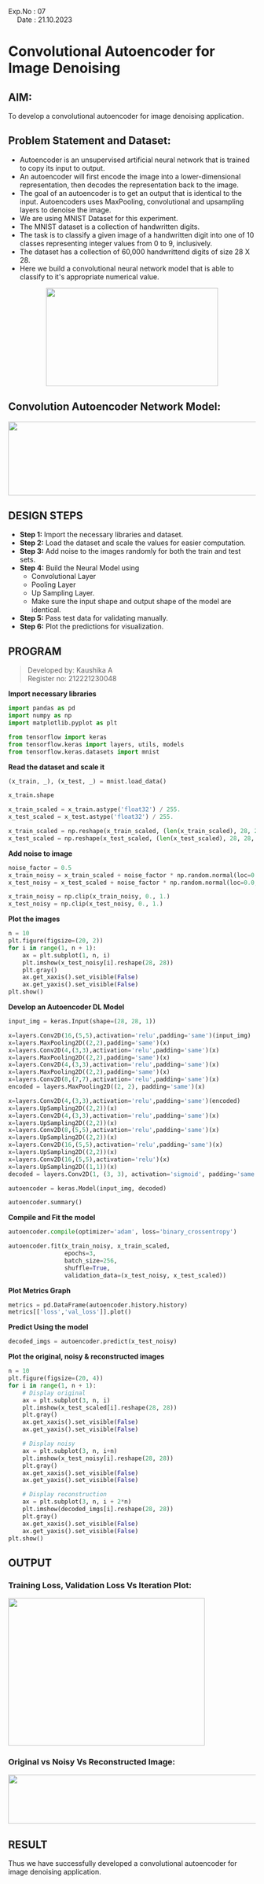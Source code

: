 Exp.No : 07
&emsp;
&emsp;
&emsp;
&emsp;
&emsp;
&emsp;
&emsp;
&emsp;
&emsp;
&emsp;
&emsp;
&emsp;
&emsp;
&emsp;
&emsp;
&emsp;
&emsp;
&emsp;
&emsp;
&emsp;
&emsp;
&emsp;
&emsp;
&emsp;
Date : 21.10.2023
<br>
# Convolutional Autoencoder for Image Denoising

## AIM:

To develop a convolutional autoencoder for image denoising application.

## Problem Statement and Dataset:

- Autoencoder is an unsupervised artificial neural network that is trained to copy its input to output.
- An autoencoder will first encode the image into a lower-dimensional representation, then decodes the representation back to the image.
- The goal of an autoencoder is to get an output that is identical to the input. Autoencoders uses MaxPooling, convolutional and upsampling layers to denoise the image.
- We are using MNIST Dataset for this experiment.
- The MNIST dataset is a collection of handwritten digits.
- The task is to classify a given image of a handwritten digit into one of 10 classes representing integer values from 0 to 9, inclusively.
- The dataset has a collection of 60,000 handwrittend digits of size 28 X 28.
- Here we build a convolutional neural network model that is able to classify to it's appropriate numerical value.

<p align="center">
<img src="https://github.com/Kaushika-Anandh/mnist-classification/blob/main/mnist.png" width="350" height="200">
</p>


## Convolution Autoencoder Network Model:

<p align="center">
<img src="https://github.com/Kaushika-Anandh/convolutional-denoising-autoencoder/blob/main/4.png" width="650" height="150">
</p>


## DESIGN STEPS

- **Step 1:** Import the necessary libraries and dataset.
- **Step 2:**  Load the dataset and scale the values for easier computation.
- **Step 3:** Add noise to the images randomly for both the train and test sets.
- **Step 4:** Build the Neural Model using
    * Convolutional Layer
    * Pooling Layer
    * Up Sampling Layer.
    - Make sure the input shape and output shape of the model are identical.
- **Step 5:** Pass test data for validating manually.
- **Step 6:** Plot the predictions for visualization.


## PROGRAM
> Developed by: Kaushika A <br>
> Register no: 212221230048

**Import necessary libraries**
```python
import pandas as pd
import numpy as np
import matplotlib.pyplot as plt

from tensorflow import keras
from tensorflow.keras import layers, utils, models
from tensorflow.keras.datasets import mnist
```

**Read the dataset and scale it**
```python
(x_train, _), (x_test, _) = mnist.load_data()

x_train.shape

x_train_scaled = x_train.astype('float32') / 255.
x_test_scaled = x_test.astype('float32') / 255.

x_train_scaled = np.reshape(x_train_scaled, (len(x_train_scaled), 28, 28, 1))
x_test_scaled = np.reshape(x_test_scaled, (len(x_test_scaled), 28, 28, 1))
```

**Add noise to image**
```python
noise_factor = 0.5
x_train_noisy = x_train_scaled + noise_factor * np.random.normal(loc=0.0, scale=1.0, size=x_train_scaled.shape)
x_test_noisy = x_test_scaled + noise_factor * np.random.normal(loc=0.0, scale=1.0, size=x_test_scaled.shape)

x_train_noisy = np.clip(x_train_noisy, 0., 1.)
x_test_noisy = np.clip(x_test_noisy, 0., 1.)
```

**Plot the images**
```python
n = 10
plt.figure(figsize=(20, 2))
for i in range(1, n + 1):
    ax = plt.subplot(1, n, i)
    plt.imshow(x_test_noisy[i].reshape(28, 28))
    plt.gray()
    ax.get_xaxis().set_visible(False)
    ax.get_yaxis().set_visible(False)
plt.show()
```

**Develop an Autoencoder DL Model**
```python
input_img = keras.Input(shape=(28, 28, 1))

x=layers.Conv2D(16,(5,5),activation='relu',padding='same')(input_img)
x=layers.MaxPooling2D((2,2),padding='same')(x)
x=layers.Conv2D(4,(3,3),activation='relu',padding='same')(x)
x=layers.MaxPooling2D((2,2),padding='same')(x)
x=layers.Conv2D(4,(3,3),activation='relu',padding='same')(x)
x=layers.MaxPooling2D((2,2),padding='same')(x)
x=layers.Conv2D(8,(7,7),activation='relu',padding='same')(x)
encoded = layers.MaxPooling2D((2, 2), padding='same')(x)

x=layers.Conv2D(4,(3,3),activation='relu',padding='same')(encoded)
x=layers.UpSampling2D((2,2))(x)
x=layers.Conv2D(4,(3,3),activation='relu',padding='same')(x)
x=layers.UpSampling2D((2,2))(x)
x=layers.Conv2D(8,(5,5),activation='relu',padding='same')(x)
x=layers.UpSampling2D((2,2))(x)
x=layers.Conv2D(16,(5,5),activation='relu',padding='same')(x)
x=layers.UpSampling2D((2,2))(x)
x=layers.Conv2D(16,(5,5),activation='relu')(x)
x=layers.UpSampling2D((1,1))(x)
decoded = layers.Conv2D(1, (3, 3), activation='sigmoid', padding='same')(x)

autoencoder = keras.Model(input_img, decoded)

autoencoder.summary()
```

**Compile and Fit the model**
```python
autoencoder.compile(optimizer='adam', loss='binary_crossentropy')

autoencoder.fit(x_train_noisy, x_train_scaled,
                epochs=3,
                batch_size=256,
                shuffle=True,
                validation_data=(x_test_noisy, x_test_scaled))
```

**Plot Metrics Graph**
```python
metrics = pd.DataFrame(autoencoder.history.history)
metrics[['loss','val_loss']].plot()
```

**Predict Using the model**
```python
decoded_imgs = autoencoder.predict(x_test_noisy)
```

**Plot the original, noisy & reconstructed images**
```python
n = 10
plt.figure(figsize=(20, 4))
for i in range(1, n + 1):
    # Display original
    ax = plt.subplot(3, n, i)
    plt.imshow(x_test_scaled[i].reshape(28, 28))
    plt.gray()
    ax.get_xaxis().set_visible(False)
    ax.get_yaxis().set_visible(False)

    # Display noisy
    ax = plt.subplot(3, n, i+n)
    plt.imshow(x_test_noisy[i].reshape(28, 28))
    plt.gray()
    ax.get_xaxis().set_visible(False)
    ax.get_yaxis().set_visible(False)    

    # Display reconstruction
    ax = plt.subplot(3, n, i + 2*n)
    plt.imshow(decoded_imgs[i].reshape(28, 28))
    plt.gray()
    ax.get_xaxis().set_visible(False)
    ax.get_yaxis().set_visible(False)
plt.show()
```


## OUTPUT

### Training Loss, Validation Loss Vs Iteration Plot:
<img src="https://github.com/Kaushika-Anandh/convolutional-denoising-autoencoder/blob/main/2.png" width="400" height="300">



### Original vs Noisy Vs Reconstructed Image:

<img src="https://github.com/Kaushika-Anandh/convolutional-denoising-autoencoder/blob/main/3.png" width="550" height="100">




## RESULT
Thus we have successfully developed a convolutional autoencoder for image denoising application.
